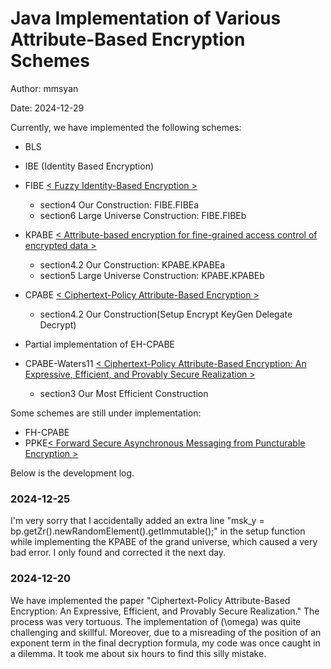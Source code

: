 # Java Implementation of Various Attribute-Based Encryption Schemes

Author:  mmsyan

Date: 2024-12-29

Currently, we have implemented the following schemes:

- BLS 
- IBE (Identity Based Encryption)


- FIBE [< Fuzzy Identity-Based Encryption >](https://link.springer.com/chapter/10.1007/11426639_27)
  - section4 Our Construction: FIBE.FIBEa
  - section6 Large Universe Construction: FIBE.FIBEb


- KPABE [< Attribute-based encryption for fine-grained access control of encrypted data >](https://dl.acm.org/doi/10.1145/1180405.1180418)
  - section4.2 Our Construction: KPABE.KPABEa
  - section5 Large Universe Construction: KPABE.KPABEb
  

- CPABE [< Ciphertext-Policy Attribute-Based Encryption >](https://ieeexplore.ieee.org/document/4223236)
  - section4.2 Our Construction(Setup Encrypt KeyGen Delegate Decrypt)


- Partial implementation of EH-CPABE


- CPABE-Waters11 [< Ciphertext-Policy Attribute-Based Encryption: An Expressive, Efficient, and Provably Secure Realization >](https://link.springer.com/chapter/10.1007/978-3-642-19379-8_4)
  - section3 Our Most Efficient Construction


Some schemes are still under implementation:
- FH-CPABE
- PPKE[< Forward Secure Asynchronous Messaging from Puncturable Encryption >](https://ieeexplore.ieee.org/document/7163033)


Below is the development log.

### 2024-12-25
I'm very sorry that I accidentally added an extra line "msk_y = bp.getZr().newRandomElement().getImmutable();" in the setup function while implementing the KPABE of the grand universe, which caused a very bad error. I only found and corrected it the next day.

### 2024-12-20
We have implemented the paper "Ciphertext-Policy Attribute-Based Encryption: An Expressive, Efficient, and Provably Secure Realization." The process was very tortuous. The implementation of \(\omega\) was quite challenging and skillful. Moreover, due to a misreading of the position of an exponent term in the final decryption formula, my code was once caught in a dilemma. It took me about six hours to find this silly mistake.


